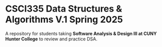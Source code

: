 # CSCI335 Data Structures & Algorithms V.1 Spring 2025 
A repository for students taking **Software Analysis &amp; Design III at CUNY Hunter College** to review and practice DSA.
